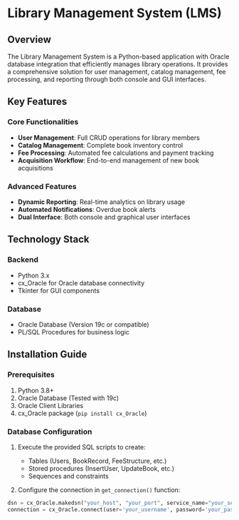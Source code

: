 # Library Management System (LMS)

 <!-- Add actual image if available -->

## Overview

The Library Management System is a Python-based application with Oracle database integration that efficiently manages library operations. It provides a comprehensive solution for user management, catalog management, fee processing, and reporting through both console and GUI interfaces.

## Key Features

### Core Functionalities
- **User Management**: Full CRUD operations for library members
- **Catalog Management**: Complete book inventory control
- **Fee Processing**: Automated fee calculations and payment tracking
- **Acquisition Workflow**: End-to-end management of new book acquisitions

### Advanced Features
- **Dynamic Reporting**: Real-time analytics on library usage
- **Automated Notifications**: Overdue book alerts
- **Dual Interface**: Both console and graphical user interfaces

## Technology Stack

### Backend
- Python 3.x
- cx_Oracle for Oracle database connectivity
- Tkinter for GUI components

### Database
- Oracle Database (Version 19c or compatible)
- PL/SQL Procedures for business logic

## Installation Guide

### Prerequisites
1. Python 3.8+
2. Oracle Database (Tested with 19c)
3. Oracle Client Libraries
4. cx_Oracle package (`pip install cx_Oracle`)

### Database Configuration
1. Execute the provided SQL scripts to create:
   - Tables (Users, BookRecord, FeeStructure, etc.)
   - Stored procedures (InsertUser, UpdateBook, etc.)
   - Sequences and constraints

2. Configure the connection in `get_connection()` function:
```python
dsn = cx_Oracle.makedsn("your_host", "your_port", service_name="your_service")
connection = cx_Oracle.connect(user='your_username', password='your_password', dsn=dsn)
